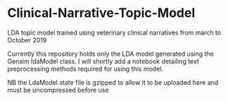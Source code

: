 # Clinical-Narrative-Topic-Model
LDA  topic model trained using veterinary clinical narratives from march to October 2019

Currently this repository holds only the LDA model generated using the Gensim ldaModel class. I will shortly add a notebook detailing text preprocessing methods required for using this model.

NB the LdaModel.state file is gzipped to allow it to be uploaded here and must be uncompressed before use
